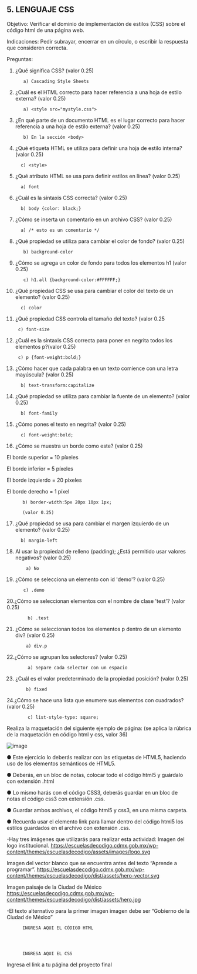 ## 5. LENGUAJE CSS

Objetivo: Verificar el dominio de implementación de estilos (CSS) sobre el código html de
una página web.

Indicaciones: Pedir subrayar, encerrar en un círculo, o escribir la respuesta que
consideren correcta.

Preguntas:

1. ¿Qué significa CSS? (valor 0.25)

          a) Cascading Style Sheets

          
2. ¿Cuál es el HTML correcto para hacer referencia a una hoja de estilo externa?
(valor 0.25)

          a) <style src="mystyle.css">
        
          
3. ¿En qué parte de un documento HTML es el lugar correcto para hacer referencia a
una hoja de estilo externa? (valor 0.25)

        
          b) En la sección <body>
          
          
 4. ¿Qué etiqueta HTML se utiliza para definir una hoja de estilo interna? (valor 0.25)
 
         
          c) <style>
          
 5. ¿Qué atributo HTML se usa para definir estilos en línea? (valor 0.25)

          a) font
         
          
 6. ¿Cuál es la sintaxis CSS correcta? (valor 0.25)

     
          b) body {color: black;}
         
 7. ¿Cómo se inserta un comentario en un archivo CSS? (valor 0.25)

          a) /* esto es un comentario */
        
          
8. ¿Qué propiedad se utiliza para cambiar el color de fondo? (valor 0.25)

         
          b) background-color
        
9. ¿Cómo se agrega un color de fondo para todos los elementos h1 (valor 0.25)
  
         
          c) h1.all {background-color:#FFFFFF;}
  
10. ¿Qué propiedad CSS se usa para cambiar el color del texto de un elemento? (valor 0.25)
  
      
          c) color
  
 11. ¿Qué propiedad CSS controla el tamaño del texto? (valor 0.25
  
         
          c) font-size
          
  
 12. ¿Cuál es la sintaxis CSS correcta para poner en negrita todos los elementos p?(valor 0.25)
  
        
          c) p {font-weight:bold;}
          
  
13. ¿Cómo hacer que cada palabra en un texto comience con una letra mayúscula? (valor 0.25)
  
        
          b) text-transform:capitalize
          
  
14. ¿Qué propiedad se utiliza para cambiar la fuente de un elemento? (valor 0.25)
  
         
          b) font-family
         
  
15. ¿Cómo pones el texto en negrita? (valor 0.25)
  
        
          c) font-weight:bold;
  
16. ¿Cómo se muestra un borde como este? (valor 0.25)

El borde superior = 10 píxeles

El borde inferior = 5 píxeles

El borde izquierdo = 20 píxeles

El borde derecho = 1 píxel
  
       
          b) border-width:5px 20px 10px 1px;
          
          (valor 0.25)
          
17. ¿Qué propiedad se usa para cambiar el margen izquierdo de un elemento? (valor 0.25)

          b) margin-left
          
18. Al usar la propiedad de relleno (padding); ¿Está permitido usar valores negativos? (valor 0.25)

            a) No
          
            
 19. ¿Cómo se selecciona un elemento con id 'demo'? (valor 0.25)
 
            
            c) .demo
          
            
20.¿Cómo se seleccionan elementos con el nombre de clase 'test'? (valor 0.25)

        
            b) .test
        
            
21. ¿Cómo se seleccionan todos los elementos p dentro de un elemento div? (valor 0.25)

            a) div.p
           
            
22.¿Cómo se agrupan los selectores? (valor 0.25)

            a) Separe cada selector con un espacio
           
            
23. ¿Cuál es el valor predeterminado de la propiedad posición? (valor 0.25)

        
            b) fixed
      
            
 24.¿Cómo se hace una lista que enumere sus elementos con cuadrados? (valor 0.25)
 
        
            c) list-style-type: square;
            
Realiza la maquetación del siguiente ejemplo de página: (se aplica la rúbrica de la
maquetación en código html y css, valor 36)

![image](https://user-images.githubusercontent.com/91554777/166742177-b3cc2bfc-7768-42e4-b4f0-dcc2a1473935.png)

● Este ejercicio lo deberás realizar con las etiquetas de HTML5, haciendo uso de los elementos semánticos de HTML5.

● Deberás, en un bloc de notas, colocar todo el código html5 y guárdalo con extensión .html

● Lo mismo harás con el código CSS3, deberás guardar en un bloc de notas el código css3 con extensión .css.

● Guardar ambos archivos, el código html5 y css3, en una misma carpeta.

● Recuerda usar el elemento link para llamar dentro del código html5 los estilos guardados en el archivo con extensión .css.

-Hay tres imágenes que utilizarás para realizar esta actividad:
Imagen del logo institucional.
https://escuelasdecodigo.cdmx.gob.mx/wp-content/themes/escuelasdecodigo/assets/images/logo.svg

Imagen del vector blanco que se encuentra antes del texto “Aprende a programar”. https://escuelasdecodigo.cdmx.gob.mx/wp-content/themes/escuelasdecodigo/dist/assets/hero-vector.svg

Imagen paisaje de la Ciudad de México
https://escuelasdecodigo.cdmx.gob.mx/wp-content/themes/escuelasdecodigo/dist/assets/hero.jpg

-El texto alternativo para la primer imagen imagen debe ser “Gobierno de la Ciudad de México”


          INGRESA AQUI EL CÓDIGO HTML
          
          
          
          
          INGRESA AQUI EL CSS
          
          
          
 Ingresa el link a tu página del proyecto final

